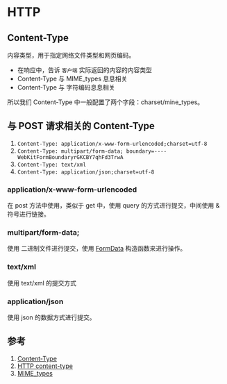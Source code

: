 # HTTP

## Content-Type

内容类型，用于指定网络文件类型和网页编码。

- 在响应中，告诉 `客户端` 实际返回的内容的内容类型
- Content-Type 与 MIME_types 息息相关
- Content-Type 与 字符编码息息相关

所以我们 Content-Type 中一般配置了两个字段：charset/mine_types。

## 与 POST 请求相关的  Content-Type

1. `Content-Type: application/x-www-form-urlencoded;charset=utf-8`
2. `Content-Type: multipart/form-data; boundary=----WebKitFormBoundaryrGKCBY7qhFd3TrwA`
3. `Content-Type: text/xml`
4. `Content-Type: application/json;charset=utf-8`

### application/x-www-form-urlencoded

在 post 方法中使用，类似于 get 中，使用 query 的方式进行提交，中间使用 & 符号进行链接。

###  multipart/form-data;

使用 二进制文件进行提交，使用 [FormData](../form-data/README.md) 构造函数来进行操作。

### text/xml

使用 text/xml 的提交方式

### application/json

使用 json 的数据方式进行提交。

## 参考

1. [Content-Type](https://developer.mozilla.org/zh-CN/docs/Web/HTTP/Headers/Content-Type)
2. [HTTP content-type](https://www.runoob.com/http/http-content-type.html)
3. [MIME_types](https://developer.mozilla.org/en-US/docs/Web/HTTP/Basics_of_HTTP/MIME_types)
